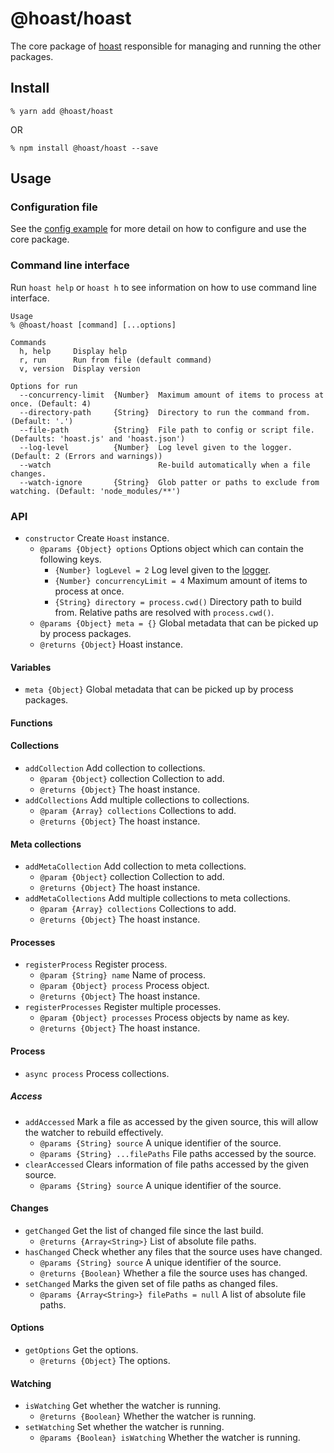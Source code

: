 # @hoast/hoast

The core package of [hoast](https://hoast.js.org) responsible for managing and running the other packages.

## Install

```
% yarn add @hoast/hoast
```

OR

```
% npm install @hoast/hoast --save
```

## Usage

### Configuration file

See the [config example](https://github.com/hoast/hoast/tree/master/examples/config#readme) for more detail on how to configure and use the core package.

### Command line interface

Run `hoast help` or `hoast h` to see information on how to use command line interface.

```
Usage
% @hoast/hoast [command] [...options]

Commands
  h, help     Display help
  r, run      Run from file (default command)
  v, version  Display version

Options for run
  --concurrency-limit  {Number}  Maximum amount of items to process at once. (Default: 4)
  --directory-path     {String}  Directory to run the command from. (Default: '.')
  --file-path          {String}  File path to config or script file. (Defaults: 'hoast.js' and 'hoast.json')
  --log-level          {Number}  Log level given to the logger. (Default: 2 (Errors and warnings))
  --watch                        Re-build automatically when a file changes.
  --watch-ignore       {String}  Glob patter or paths to exclude from watching. (Default: 'node_modules/**')
```

### API

- `constructor` Create `Hoast` instance.
  - `@params {Object} options` Options object which can contain the following keys.
    - `{Number} logLevel = 2` Log level given to the [logger](https://github.com/hoast/hoast/tree/master/packages/utils#logger.js).
    - `{Number} concurrencyLimit = 4` Maximum amount of items to process at once.
    - `{String} directory = process.cwd()` Directory path to build from. Relative paths are resolved with `process.cwd()`.
  - `@params {Object} meta = {}` Global metadata that can be picked up by process packages.
  - `@returns {Object}` Hoast instance.

#### Variables

- `meta {Object}` Global metadata that can be picked up by process packages.

#### Functions

#### Collections

- `addCollection` Add collection to collections.
  - `@param {Object}` collection Collection to add.
  - `@returns {Object}` The hoast instance.
- `addCollections` Add multiple collections to collections.
  - `@param {Array} collections` Collections to add.
  - `@returns {Object}` The hoast instance.

#### Meta collections

- `addMetaCollection` Add collection to meta collections.
  - `@param {Object}` collection Collection to add.
  - `@returns {Object}` The hoast instance.
- `addMetaCollections` Add multiple collections to meta collections.
  - `@param {Array} collections` Collections to add.
  - `@returns {Object}` The hoast instance.

#### Processes

- `registerProcess` Register process.
  - `@param {String} name` Name of process.
  - `@param {Object} process` Process object.
  - `@returns {Object}` The hoast instance.
- `registerProcesses` Register multiple processes.
  - `@param {Object} processes` Process objects by name as key.
  - `@returns {Object}` The hoast instance.

#### Process

- `async process` Process collections.

##### Access

- `addAccessed` Mark a file as accessed by the given source, this will allow the watcher to rebuild effectively.
  - `@params {String} source` A unique identifier of the source.
  - `@params {String} ...filePaths` File paths accessed by the source.
- `clearAccessed` Clears information of file paths accessed by the given source.
  - `@params {String} source` A unique identifier of the source.

#### Changes

- `getChanged` Get the list of changed file since the last build.
  - `@returns {Array<String>}` List of absolute file paths.
- `hasChanged` Check whether any files that the source uses have changed.
  - `@params {String} source` A unique identifier of the source.
  - `@returns {Boolean}` Whether a file the source uses has changed.
- `setChanged` Marks the given set of file paths as changed files.
  - `@params {Array<String>} filePaths = null` A list of absolute file paths.

#### Options

- `getOptions` Get the options.
  - `@returns {Object}` The options.

#### Watching

- `isWatching` Get whether the watcher is running.
  - `@returns {Boolean}` Whether the watcher is running.
- `setWatching` Set whether the watcher is running.
  - `@params {Boolean} isWatching` Whether the watcher is running.
